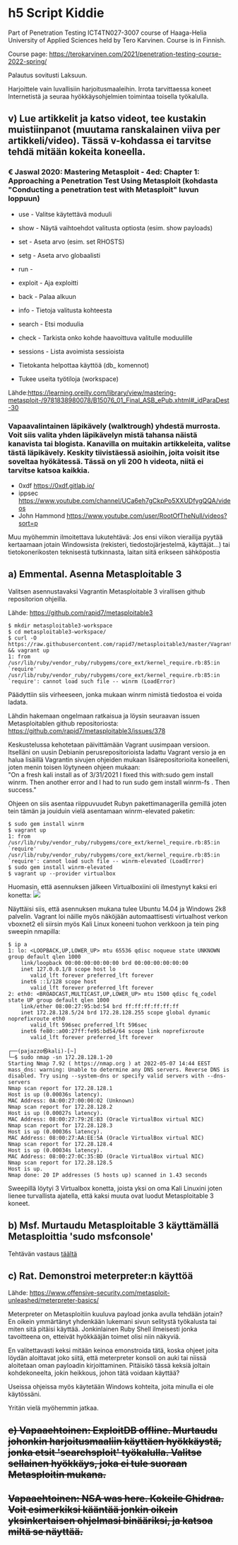 # h5 Script Kiddie

Part of Penetration Testing ICT4TN027-3007 course of Haaga-Helia University of Applied Sciences held by Tero Karvinen. Course is in Finnish.  
    
Course page: https://terokarvinen.com/2021/penetration-testing-course-2022-spring/  

Palautus sovitusti Laksuun.

Harjoittele vain luvallisiin harjoitusmaaleihin. Irrota tarvittaessa koneet Internetistä ja seuraa hyökkäysohjelmien toimintaa toisella työkalulla.

## v) Lue artikkelit ja katso videot, tee kustakin muistiinpanot (muutama ranskalainen viiva per artikkeli/video). Tässä v-kohdassa ei tarvitse tehdä mitään kokeita koneella.

### € Jaswal 2020: Mastering Metasploit - 4ed: Chapter 1: Approaching a Penetration Test Using Metasploit (kohdasta "Conducting a penetration test with Metasploit" luvun loppuun)

- use - Valitse käytettävä moduuli
- show - Näytä vaihtoehdot valitusta optiosta (esim. show payloads)
- set - Aseta arvo (esim. set RHOSTS)
- setg - Aseta arvo globaalisti
- run - 
- exploit - Aja exploitti
- back - Palaa alkuun

- info - Tietoja valitusta kohteesta
- search - Etsi moduulia
- check - Tarkista onko kohde haavoittuva valitulle moduulille
- sessions - Lista avoimista sessioista

- Tietokanta helpottaa käyttöä (db_ komennot)
- Tukee useita työtiloja (workspace)  

Lähde:https://learning.oreilly.com/library/view/mastering-metasploit-/9781838980078/B15076_01_Final_ASB_ePub.xhtml#_idParaDest-30

### Vapaavalintainen läpikävely (walktrough) yhdestä murrosta. Voit siis valita yhden läpikävelyn mistä tahansa näistä kanavista tai blogista. Kanavilla on muitakin artikkeleita, valitse tästä läpikävely. Keskity tiivistäessä asioihin, joita voisit itse soveltaa hyökätessä. Tässä on yli 200 h videota, niitä ei tarvitse katsoa kaikkia.

- 0xdf https://0xdf.gitlab.io/
- ippsec https://www.youtube.com/channel/UCa6eh7gCkpPo5XXUDfygQQA/videos
- John Hammond https://www.youtube.com/user/RootOfTheNull/videos?sort=p

Muu myöhemmin ilmoitettava lukutehtävä: Jos ensi viikon vierailija pyytää kertaamaan jotain Windowsista (rekisteri, tiedostojärjestelmä, käyttäjät...) tai tietokonerikosten teknisestä tutkinnasta, laitan siitä erikseen sähköpostia

## a) Emmental. Asenna Metasploitable 3  

Valitsen asennustavaksi Vagrantin Metasploitable 3 virallisen github repositorion ohjeilla.

Lähde: https://github.com/rapid7/metasploitable3

```
$ mkdir metasploitable3-workspace
$ cd metasploitable3-workspace/
$ curl -O https://raw.githubusercontent.com/rapid7/metasploitable3/master/Vagrantfile && vagrant up
1: from /usr/lib/ruby/vendor_ruby/rubygems/core_ext/kernel_require.rb:85:in `require'
/usr/lib/ruby/vendor_ruby/rubygems/core_ext/kernel_require.rb:85:in `require': cannot load such file -- winrm (LoadError)
```
Päädyttiin siis virheeseen, jonka mukaan winrm nimistä tiedostoa ei voida ladata. 

Lähdin hakemaan ongelmaan ratkaisua ja löysin seuraavan issuen Metasploitablen github repositoriosta:  
https://github.com/rapid7/metasploitable3/issues/378

Keskustelussa kehotetaan päivittämään Vagrant uusimpaan versioon. Itselläni on uusin Debianin perusrepositorioista ladattu Vagrant versio ja en halua lisäillä Vagrantin sivujen ohjeiden mukaan lisärepositorioita koneelleni, joten menin toisen löytyneen ohjeen mukaan:  
"On a fresh kali install as of 3/31/2021 I fixed this with:sudo gem install winrm. Then another error and I had to run sudo gem install winrm-fs . Then success."  

Ohjeen on siis asentaa riippuvuudet Rubyn pakettimanagerilla gemillä joten tein tämän ja jouiduin vielä asentamaan winrm-elevated paketin:
```
$ sudo gem install winrm
$ vagrant up
1: from /usr/lib/ruby/vendor_ruby/rubygems/core_ext/kernel_require.rb:85:in `require'
/usr/lib/ruby/vendor_ruby/rubygems/core_ext/kernel_require.rb:85:in `require': cannot load such file -- winrm-elevated (LoadError)
$ sudo gem install winrm-elevated
$ vagrant up --provider virtualbox
```
Huomasin, että asennuksen jälkeen Virtualboxiini oli ilmestynyt kaksi eri konetta:
<img src="l5meta3vbox.png">

Näyttäisi siis, että asennuksen mukana tulee Ubuntu 14.04 ja Windows 2k8 palvelin. Vagrant loi näille myös näköjään automaattisesti virtualhost verkon vboxnet2 eli siirsin myös Kali Linux koneeni tuohon verkkoon ja tein ping sweepin nmapilla:

```
$ ip a
1: lo: <LOOPBACK,UP,LOWER_UP> mtu 65536 qdisc noqueue state UNKNOWN group default qlen 1000
    link/loopback 00:00:00:00:00:00 brd 00:00:00:00:00:00
    inet 127.0.0.1/8 scope host lo
       valid_lft forever preferred_lft forever
    inet6 ::1/128 scope host 
       valid_lft forever preferred_lft forever
2: eth0: <BROADCAST,MULTICAST,UP,LOWER_UP> mtu 1500 qdisc fq_codel state UP group default qlen 1000
    link/ether 08:00:27:95:bd:54 brd ff:ff:ff:ff:ff:ff
    inet 172.28.128.5/24 brd 172.28.128.255 scope global dynamic noprefixroute eth0
       valid_lft 596sec preferred_lft 596sec
    inet6 fe80::a00:27ff:fe95:bd54/64 scope link noprefixroute 
       valid_lft forever preferred_lft forever

┌──(pajazzo㉿kali)-[~]
└─$ sudo nmap -sn 172.28.128.1-20
Starting Nmap 7.92 ( https://nmap.org ) at 2022-05-07 14:44 EEST
mass_dns: warning: Unable to determine any DNS servers. Reverse DNS is disabled. Try using --system-dns or specify valid servers with --dns-servers
Nmap scan report for 172.28.128.1
Host is up (0.00036s latency).
MAC Address: 0A:00:27:00:00:02 (Unknown)
Nmap scan report for 172.28.128.2
Host is up (0.00027s latency).
MAC Address: 08:00:27:79:2E:B3 (Oracle VirtualBox virtual NIC)
Nmap scan report for 172.28.128.3
Host is up (0.00036s latency).
MAC Address: 08:00:27:AA:EE:5A (Oracle VirtualBox virtual NIC)
Nmap scan report for 172.28.128.4
Host is up (0.00034s latency).
MAC Address: 08:00:27:0C:35:BD (Oracle VirtualBox virtual NIC)
Nmap scan report for 172.28.128.5
Host is up.
Nmap done: 20 IP addresses (5 hosts up) scanned in 1.43 seconds
```
Sweepillä löytyi 3 Virtualbox konetta, joista yksi on oma Kali Linuxini joten lienee turvallista ajatella, että kaksi muuta ovat luodut Metasploitable 3 koneet.  

## b) Msf. Murtaudu Metasploitable 3 käyttämällä Metasploittia 'sudo msfconsole'

Tehtävän vastaus [täältä](Scans/L5meta3nmapA.md)  

## c) Rat. Demonstroi meterpreter:n käyttöä

Lähde: https://www.offensive-security.com/metasploit-unleashed/meterpreter-basics/

Meterpreter on Metasploitiin kuuluva payload jonka avulla tehdään jotain? En oikein ymmärtänyt yhdenkään lukemani sivun selitystä työkalusta tai miten sitä pitäisi käyttää. Jonkinlainen Ruby Shell ilmeisesti jonka tavoitteena on, etteivät hyökkääjän toimet olisi niin näkyviä.

En valitettavasti keksi mitään keinoa emonstroida tätä, koska ohjeet joita löydän aloittavat joko siitä, että meterpreter konsoli on auki tai niissä aloitetaan oman payloadin kirjoittaminen. Pitäisikö tässä keksiä joltain kohdekoneelta, jokin heikkous, johon tätä voidaan käyttää? 

Useissa ohjeissa myös käytetään Windows kohteita, joita minulla ei ole käytössäni.

Yritän vielä myöhemmin jatkaa.  

## ~~e) Vapaaehtoinen: ExploitDB offline. Murtaudu johonkin harjoitusmaaliin käyttäen hyökkäystä, jonka etsit 'searchsploit' työkalulla. Valitse sellainen hyökkäys, joka ei tule suoraan Metasploitin mukana.~~

## ~~Vapaaehtoinen: NSA was here. Kokeile Ghidraa. Voit esimerkiksi kääntää jonkin oikein yksinkertaisen ohjelmasi binääriksi, ja katsoa miltä se näyttää.~~
